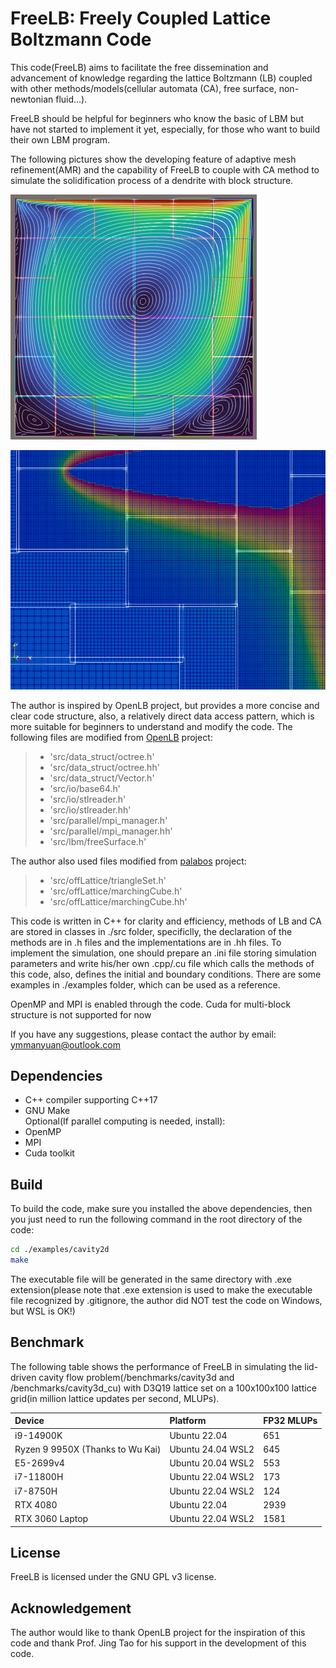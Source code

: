 # FreeLB: Freely Coupled Lattice Boltzmann Code

This code(FreeLB) aims to facilitate the free dissemination and advancement of knowledge regarding the lattice Boltzmann (LB) coupled with other methods/models(cellular automata (CA), free surface, non-newtonian fluid...).

FreeLB should be helpful for beginners who know the basic of LBM but have not started to implement it yet, especially, for those who want to build their own LBM program.

The following pictures show the developing feature of adaptive mesh refinement(AMR) and the capability of FreeLB to couple with CA method to simulate the solidification process of a dendrite with block structure.

![Streamline](https://github.com/zdxying/FreeLB/blob/main/Streamline_of_Lid_Driven_Cavity_with_Refined_Block_Structure.png "Streamline of Lid-Driven Cavity with Refined Block Structure.png")

![Partof_Concentration_Field](https://github.com/zdxying/FreeLB/blob/main/Part_of_Concentration_Field_of_a_Solidifying_Dendrite_with_AMR_Block_Structure.png "Part of Concentration Field of a Solidifying Dendrite with adaptive refined mesh Structure")

The author is inspired by OpenLB project, but provides a more concise and clear code structure, also, a relatively direct data access pattern, which is more suitable for beginners to understand and modify the code. The following files are modified from [OpenLB](https://www.openlb.net/) project: 
  > - 'src/data_struct/octree.h' 
  > - 'src/data_struct/octree.hh' 
  > - 'src/data_struct/Vector.h' 
  > - 'src/io/base64.h' 
  > - 'src/io/stlreader.h' 
  > - 'src/io/stlreader.hh' 
  > - 'src/parallel/mpi_manager.h' 
  > - 'src/parallel/mpi_manager.hh'
  > - 'src/lbm/freeSurface.h'

The author also used files modified from [palabos](https://palabos.unige.ch/) project:
  > - 'src/offLattice/triangleSet.h' 
  > - 'src/offLattice/marchingCube.h' 
  > - 'src/offLattice/marchingCube.hh'

This code is written in C++ for clarity and efficiency, methods of LB and CA are stored in classes in ./src folder, specificlly, the declaration of the methods are in .h files and the implementations are in .hh files. To implement the simulation, one should prepare an .ini file storing simulation parameters and write his/her own .cpp/.cu file which calls the methods of this code, also, defines the initial and boundary conditions. There are some examples in ./examples folder, which can be used as a reference.

OpenMP and MPI is enabled through the code. Cuda for multi-block structure is not supported for now

If you have any suggestions, please contact the author by email: ymmanyuan@outlook.com


## Dependencies
- C++ compiler supporting C++17
- GNU Make \
Optional(If parallel computing is needed, install):
- OpenMP
- MPI
- Cuda toolkit


## Build
To build the code, make sure you installed the above dependencies, then you just need to run the following command in the root directory of the code:
```bash
cd ./examples/cavity2d
make
```
The executable file will be generated in the same directory with .exe extension(please note that .exe extension is used to make the executable file recognized by .gitignore, the author did NOT test the code on Windows, but WSL is OK!)


## Benchmark
The following table shows the performance of FreeLB in simulating the lid-driven cavity flow problem(/benchmarks/cavity3d and /benchmarks/cavity3d_cu) with D3Q19 lattice set on a 100x100x100 lattice grid(in million lattice updates per second, MLUPs).

| Device | Platform | FP32 MLUPs |
| :----- | :---- | :---- |
| i9-14900K       | Ubuntu 22.04      | 651 | 
| Ryzen 9 9950X (Thanks to Wu Kai) | Ubuntu 24.04 WSL2 | 645 |
| E5-2699v4       | Ubuntu 20.04 WSL2 | 553 |
| i7-11800H       | Ubuntu 22.04 WSL2 | 173 |
| i7-8750H        | Ubuntu 22.04 WSL2 | 124 |
| RTX 4080        | Ubuntu 22.04      | 2939 |
| RTX 3060 Laptop | Ubuntu 22.04 WSL2 | 1581 |


## License
FreeLB is licensed under the GNU GPL v3 license.

## Acknowledgement
The author would like to thank OpenLB project for the inspiration of this code and thank Prof. Jing Tao for his support in the development of this code.